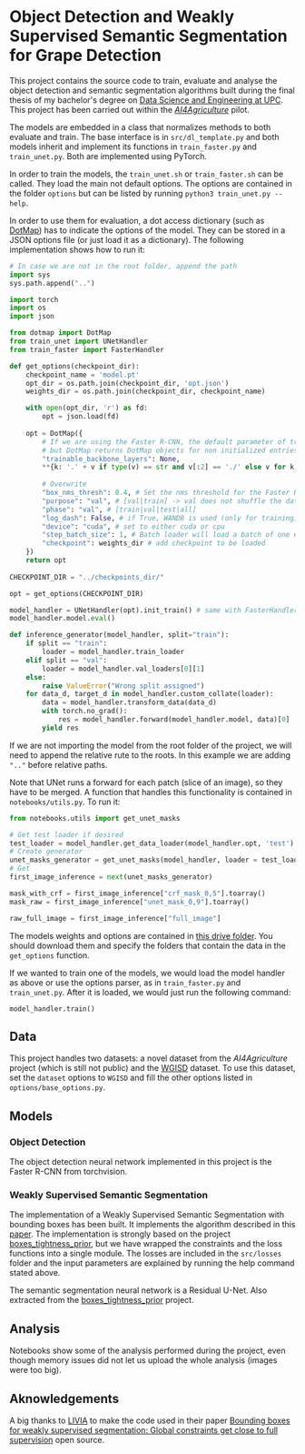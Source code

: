 # Object Detection and Weakly Supervised Semantic Segmentation for Grape Detection

This project contains the source code to train, evaluate and analyse the object detection and semantic segmentation algorithms built during the final thesis of my bachelor's degree on [Data Science and Engineering at UPC](https://dse.upc.edu/en). This project has been carried out within the [_AI4Agriculture_](https://www.ai4eu.eu/ai4agriculture) pilot.

The models are embedded in a class that normalizes methods to both evaluate and train. The base interface is in `src/dl_template.py` and both models inherit and implement its functions in `train_faster.py` and `train_unet.py`. Both are implemented using PyTorch.

In order to train the models, the `train_unet.sh` or `train_faster.sh` can be called. They load the main not default options. The options are contained in the folder `options` but can be listed by running `python3 train_unet.py --help`.

In order to use them for evaluation, a dot access dictionary (such as [DotMap](https://pypi.org/project/dotmap/)) has to indicate the options of the model. They can be stored in a JSON options file (or just load it as a dictionary). The following implementation shows how to run it:

```python
# In case we are not in the root folder, append the path
import sys
sys.path.append("..")

import torch
import os
import json

from dotmap import DotMap
from train_unet import UNetHandler
from train_faster import FasterHandler

def get_options(checkpoint_dir):
    checkpoint_name = 'model.pt'
    opt_dir = os.path.join(checkpoint_dir, 'opt.json')
    weights_dir = os.path.join(checkpoint_dir, checkpoint_name)

    with open(opt_dir, 'r') as fd:
        opt = json.load(fd)
    
    opt = DotMap({
        # If we are using the Faster R-CNN, the default parameter of trainable_backbone_layers is None
        # but DotMap returns DotMap objects for non initialized entries
        "trainable_backbone_layers": None,
        **{k: '.' + v if type(v) == str and v[:2] == './' else v for k, v in opt.items()},
        
        # Overwrite
        "box_nms_thresh": 0.4, # Set the nms threshold for the Faster R-CNN as you wish
        "purpose": "val", # [val|train] -> val does not shuffle the data loader
        "phase": "val", # [train|val|test|all]
        "log_dash": False, # if True, WANDB is used (only for training)
        "device": "cuda", # set to either cuda or cpu
        "step_batch_size": 1, # Batch loader will load a batch of one element (easier to analyse)
        "checkpoint": weights_dir # add checkpoint to be loaded
    })
    return opt
    
CHECKPOINT_DIR = "../checkpoints_dir/"

opt = get_options(CHECKPOINT_DIR)

model_handler = UNetHandler(opt).init_train() # same with FasterHandler
model_handler.model.eval()

def inference_generator(model_handler, split="train"):
    if split == "train":
        loader = model_handler.train_loader
    elif split == "val":
        loader = model_handler.val_loaders[0][1]
    else:
        raise ValueError("Wrong split assigned")
    for data_d, target_d in model_handler.custom_collate(loader):
        data = model_handler.transform_data(data_d)
        with torch.no_grad():
            res = model_handler.forward(model_handler.model, data)[0]
        yield res
```

If we are not importing the model from the root folder of the project, we will need to append the relative rute to the roots. In this example we are adding `".."` before relative paths.

Note that UNet runs a forward for each patch (slice of an image), so they have to be merged. A function that handles this functionality is contained in `notebooks/utils.py`. To run it:

```python
from notebooks.utils import get_unet_masks

# Get test loader if desired
test_loader = model_handler.get_data_loader(model_handler.opt, 'test')
# Create generator
unet_masks_generator = get_unet_masks(model_handler, loader = test_loader)
# Get
first_image_inference = next(unet_masks_generator)

mask_with_crf = first_image_inference["crf_mask_0,5"].toarray()
mask_raw = first_image_inference["unet_mask_0,9"].toarray()

raw_full_image = first_image_inference["full_image"]
```

The models weights and options are contained in [this drive folder](https://drive.google.com/drive/folders/1cv7yCdyoysEcgNFGvJ9-w-ezKBJ8SsSY?usp=sharing). You should download them and specify the folders that contain the data in the `get_options` function.

If we wanted to train one of the models, we would load the model handler as above or use the options parser, as in `train_faster.py` and `train_unet.py`. After it is loaded, we would just run the following command:

```
model_handler.train()
```

## Data
This project handles two datasets: a novel dataset from the _AI4Agriculture_ project (which is still not public) and the [WGISD](https://github.com/thsant/wgisd) dataset. To use this dataset, set the `dataset` options to `WGISD` and fill the other options listed in `options/base_options.py`.

## Models
### Object Detection
The object detection neural network implemented in this project is the Faster R-CNN from torchvision.

### Weakly Supervised Semantic Segmentation
The implementation of a Weakly Supervised Semantic Segmentation with bounding boxes has been built. It implements the algorithm described in this [paper](https://github.com/LIVIAETS/boxes_tightness_prior). The implementation is strongly based on the project [boxes_tightness_prior](https://github.com/LIVIAETS/boxes_tightness_prior), but we have wrapped the constraints and the loss functions into a single module. The losses are included in the `src/losses` folder and the input parameters are explained by running the help command stated above.

The semantic segmentation neural network is a Residual U-Net. Also extracted from the [boxes_tightness_prior](https://github.com/LIVIAETS/boxes_tightness_prior) project.

## Analysis
Notebooks show some of the analysis performed during the project, even though memory issues did not let us upload the whole analysis (images were too big).

## Aknowledgements
A big thanks to [LIVIA](https://github.com/LIVIAETS) to make the code used in their paper [Bounding boxes for weakly supervised segmentation: Global constraints get close to full supervision](http://proceedings.mlr.press/v121/kervadec20a.html) open source.
